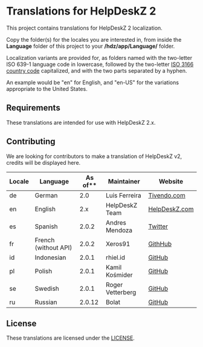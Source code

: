 # Translations for HelpDeskZ 2

This project contains translations for HelpDeskZ 2 localization.

Copy the folder(s) for the locales you are interested in, from inside the **Language** folder of
this project to your **/hdz/app/Language/** folder.

Localization variants are provided for, as folders named with the two-letter ISO 639-1 language code in
lowercase, followed by the two-letter [ISO 3166 country code](https://en.wikipedia.org/wiki/ISO_3166-1)
capitalized, and with the two parts separated by a hyphen.

An example would be "en" for English, and "en-US" for the variations appropriate to the United States.

## Requirements

These translations are intended for use with HelpDeskZ 2.x.


## Contributing

We are looking for contributors to make a translation of HelpDeskZ v2, credits will be displayed here.

| Locale | Language             | As of** | Maintainer           | Website
| ------ | -------------------- | ------- | -------------------- | --------------------
| de     | German               | 2.0     | Luis Ferreira        | [Tivendo.com][de]
| en     | English              | 2.x     | HelpDeskZ Team       | [HelpDeskZ.com][site]
| es     | Spanish              | 2.0.2   | Andres Mendoza       | [Twitter][es]
| fr     | French (without API) | 2.0.2   | Xeros91              | [GithHub][fr]
| id     | Indonesian           | 2.0.1   | rhiel.id             | [GitHub][id]
| pl     | Polish               | 2.0.1   | Kamil Kośmider       | [GitHub][pl]
| se     | Swedish              | 2.0.1   | Roger Vetterberg     | [GitHub][se]
| ru     | Russian              | 2.0.12  | Bolat                | [GitHub][ru]

[site]: https://www.helpdeskz.com
[de]: https://tivendo.com
[es]: https://twitter.com/ajmsDev
[fr]: https://github.com/Xeros91
[id]: https://github.com/rhiel-id
[pl]: https://github.com/shepard153
[se]: https://github.com/rv545
[ru]: https://github.com/balyam

## License

These translations are licensed under the [LICENSE](LICENSE).
